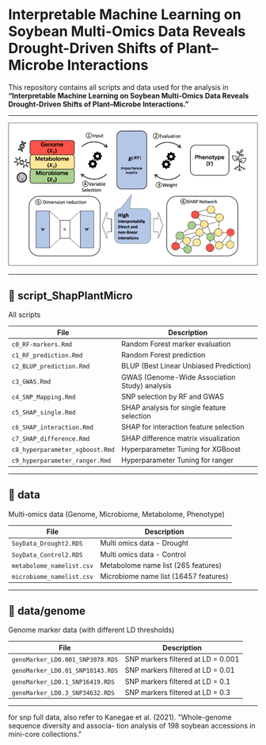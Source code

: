 # Interpretable Machine Learning on Soybean Multi-Omics Data Reveals Drought-Driven Shifts of Plant–Microbe Interactions

This repository contains all scripts and data used for the analysis in **“Interpretable Machine Learning on Soybean Multi-Omics Data Reveals Drought-Driven Shifts of Plant–Microbe Interactions.”**



---

<img src="abstract.png" width="1000">

---

## 📂 script_ShapPlantMicro
All scripts 

| File | Description |
|------|--------------|
| `c0_RF-markers.Rmd` | Random Forest marker evaluation |
| `c1_RF_prediction.Rmd` | Random Forest prediction |
| `c2_BLUP_prediction.Rmd` | BLUP (Best Linear Unbiased Prediction) |
| `c3_GWAS.Rmd` | GWAS (Genome-Wide Association Study) analysis |
| `c4_SNP_Mapping.Rmd` | SNP selection by RF and GWAS |
| `c5_SHAP_single.Rmd` | SHAP analysis for single feature selection |
| `c6_SHAP_interaction.Rmd` | SHAP for interaction feature selection |
| `c7_SHAP_difference.Rmd` | SHAP difference matrix visualization |
| `c8_hyperparameter_xgboost.Rmd` | Hyperparameter Tuning for XGBoost |
| `c9_hyperparameter_ranger.Rmd` | Hyperparameter Tuning for ranger |

---

## 📂 data 
Multi-omics data (Genome, Microbiome, Metabolome, Phenotype)

| File | Description |
|------|--------------|
| `SoyData_Drought2.RDS` | Multi omics data - Drought |
| `SoyData_Control2.RDS` | Multi omics data - Control |
| `metabolome_namelist.csv` | Metabolome name list (265 features) |
| `microbiome_namelist.csv` | Microbiome name list (16457 features)|
---

## 📂 data/genome
Genome marker data (with different LD thresholds)

| File | Description |
|------|--------------|
| `genoMarker_LD0.001_SNP3078.RDS`  |  SNP markers filtered at LD = 0.001 |
| `genoMarker_LD0.01_SNP10143.RDS`  | SNP markers filtered at LD = 0.01  |
| `genoMarker_LD0.1_SNP16419.RDS`   | SNP markers filtered at LD = 0.1   |
| `genoMarker_LD0.3_SNP34632.RDS`   | SNP markers filtered at LD = 0.3   |
---


for snp full data, also refer to Kanegae et al. (2021). "Whole-genome sequence diversity and associa-
tion analysis of 198 soybean accessions in mini-core collections."


